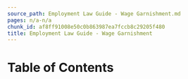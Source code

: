 ```yaml
---
source_path: Employment Law Guide - Wage Garnishment.md
pages: n/a-n/a
chunk_id: af8ff91008e50c0b863987ea7fccb8c29205f480
title: Employment Law Guide - Wage Garnishment
---
```

# Table of Contents
